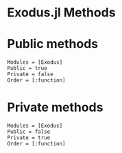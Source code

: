# Exodus.jl Methods

# Public methods
```@autodocs
Modules = [Exodus]
Public = true
Private = false
Order = [:function]
```

# Private methods
```@autodocs
Modules = [Exodus]
Public = false
Private = true
Order = [:function]
```
